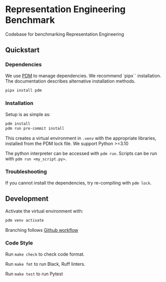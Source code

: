 # Representation Engineering Benchmark

Codebase for benchmarking Representation Engineering

## Quickstart

### Dependencies

We use [PDM](https://github.com/pdm-project/pdm) to manage dependencies. We recommend `pipx`` installation. The documentation describes alternative installation methods.
```bash
pipx install pdm
```

### Installation

Setup is as simple as:
```bash
pdm install
pdm run pre-commit install
```

This creates a virtual environment in `.venv` with the appropriate libraries, installed from the PDM lock file. We support Python >=3.10

The python interpreter can be accessed with `pdm run`. Scripts can be run with `pdm run <my_script.py>`.

### Troubleshooting
If you cannot install the dependencies, try re-compiling with `pdm lock`.


## Development

Activate the virtual environment with:
``` bash
pdm venv activate
```

Branching follows [Github workflow](https://githubflow.github.io/)

### Code Style

Run `make check` to check code format.

Run `make fmt` to run Black, Ruff linters.

Run `make test` to run Pytest
